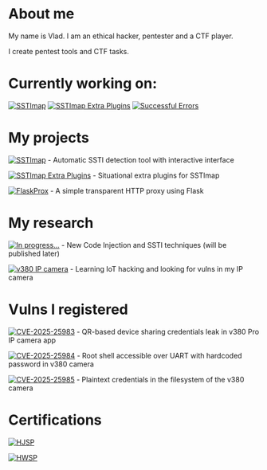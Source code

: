 # About me

My name is Vlad. I am an ethical hacker, pentester and a CTF player.

I create pentest tools and CTF tasks.

# Currently working on: 

[![SSTImap](https://img.shields.io/badge/SSTImap-v1.3-green.svg?logo=github)](https://github.com/vladko312/sstimap)
[![SSTImap Extra Plugins](https://img.shields.io/badge/SSTImap%20Extras-v1.3-green.svg?logo=github)](https://github.com/vladko312/extras)
[![Successful Errors](https://img.shields.io/badge/Successful%20Errors-v1.0-blue)](https://github.com/vladko312/)

# My projects

[![SSTImap](https://img.shields.io/badge/SSTImap-v1.3-green.svg?logo=github)](https://github.com/vladko312/sstimap) - Automatic SSTI detection tool with interactive interface

[![SSTImap Extra Plugins](https://img.shields.io/badge/SSTImap%20Extras-v1.3-green.svg?logo=github)](https://github.com/vladko312/extras) - Situational extra plugins for SSTImap

[![FlaskProx](https://img.shields.io/badge/FlaskProx-v1.0-green.svg?logo=github)](https://github.com/vladko312/FlaskProx) - A simple transparent HTTP proxy using Flask

# My research

[![In progress...](https://img.shields.io/badge/Successful%20Errors-v1.0-blue)](https://github.com/vladko312/) - New Code Injection and SSTI techniques (will be published later)

[![v380 IP camera](https://img.shields.io/badge/v380_IP_camera-v1.0-blue)](https://github.com/vladko312/Research_v380_IP_camera) - Learning IoT hacking and looking for vulns in my IP camera

# Vulns I registered

[![CVE-2025-25983](https://img.shields.io/badge/CVE--2025--25983-3.4-green)](https://github.com/vladko312/Research_v380_IP_camera/blob/main/CVE-2025-25983.md) - QR-based device sharing credentials leak in v380 Pro IP camera app

[![CVE-2025-25984](https://img.shields.io/badge/CVE--2025--25984-6.8-yellow)](https://github.com/vladko312/Research_v380_IP_camera/blob/main/CVE-2025-25984.md) - Root shell accessible over UART with hardcoded password in v380 camera

[![CVE-2025-25985](https://img.shields.io/badge/CVE--2025--25985-3.2-green)](https://github.com/vladko312/Research_v380_IP_camera/blob/main/CVE-2025-25985.md) - Plaintext credentials in the filesystem of the v380 camera

# Certifications

[![HJSP](https://img.shields.io/badge/HJSP-Gold-gold.svg)](https://app.hacktory.ai/certificates/eb4c1e16-9a2c-4988-a53e-c622c7a80424)

[![HWSP](https://img.shields.io/badge/HWSP-Silver-silver.svg)](https://app.hacktory.ai/certificates/0e084244-d72e-476f-a2a5-84bc3df6982b)
